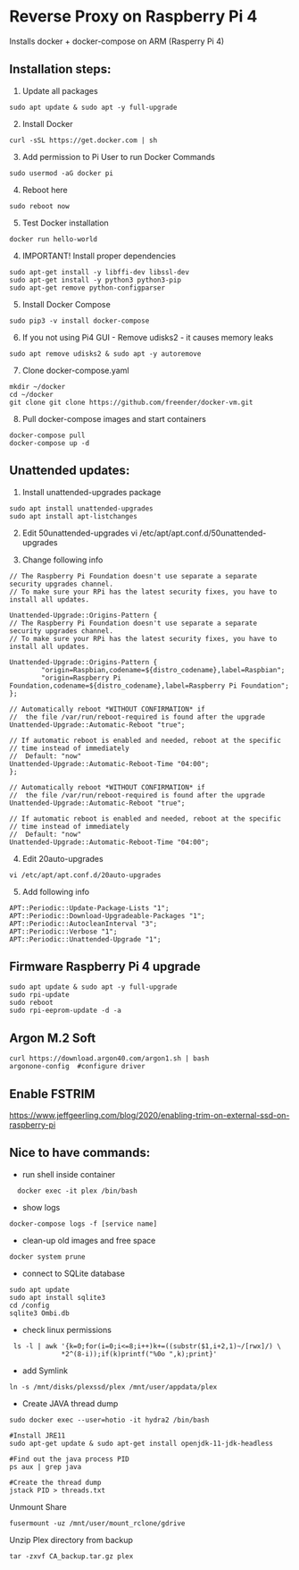 # Reverse Proxy on Raspberry Pi 4

Installs docker + docker-compose on ARM (Rasperry Pi 4)
## Installation steps:
1. Update all packages
```
sudo apt update & sudo apt -y full-upgrade
```
2. Install Docker
```
curl -sSL https://get.docker.com | sh
```
3. Add permission to Pi User to run Docker Commands
```
sudo usermod -aG docker pi
```
4. Reboot here
```
sudo reboot now
```
5. Test Docker installation
```
docker run hello-world
```
4. IMPORTANT! Install proper dependencies
```
sudo apt-get install -y libffi-dev libssl-dev
sudo apt-get install -y python3 python3-pip
sudo apt-get remove python-configparser
```
5. Install Docker Compose
```
sudo pip3 -v install docker-compose
```
6. If you not using Pi4 GUI - Remove udisks2 - it causes memory leaks
```
sudo apt remove udisks2 & sudo apt -y autoremove
```
7. Clone docker-compose.yaml
```
mkdir ~/docker
cd ~/docker
git clone git clone https://github.com/freender/docker-vm.git
```
8. Pull docker-compose images and start containers
```
docker-compose pull
docker-compose up -d
```

## Unattended updates:
1. Install unattended-upgrades package
```
sudo apt install unattended-upgrades
sudo apt install apt-listchanges

```
2. Edit 50unattended-upgrades
vi /etc/apt/apt.conf.d/50unattended-upgrades

3. Change following info
```
// The Raspberry Pi Foundation doesn't use separate a separate security upgrades channel.
// To make sure your RPi has the latest security fixes, you have to install all updates.

Unattended-Upgrade::Origins-Pattern {
// The Raspberry Pi Foundation doesn't use separate a separate security upgrades channel.
// To make sure your RPi has the latest security fixes, you have to install all updates.

Unattended-Upgrade::Origins-Pattern {
        "origin=Raspbian,codename=${distro_codename},label=Raspbian";
        "origin=Raspberry Pi Foundation,codename=${distro_codename},label=Raspberry Pi Foundation";
};

// Automatically reboot *WITHOUT CONFIRMATION* if
//  the file /var/run/reboot-required is found after the upgrade
Unattended-Upgrade::Automatic-Reboot "true";

// If automatic reboot is enabled and needed, reboot at the specific
// time instead of immediately
//  Default: "now"
Unattended-Upgrade::Automatic-Reboot-Time "04:00";
};

// Automatically reboot *WITHOUT CONFIRMATION* if
//  the file /var/run/reboot-required is found after the upgrade
Unattended-Upgrade::Automatic-Reboot "true";

// If automatic reboot is enabled and needed, reboot at the specific
// time instead of immediately
//  Default: "now"
Unattended-Upgrade::Automatic-Reboot-Time "04:00";
```
4. Edit 20auto-upgrades
```
vi /etc/apt/apt.conf.d/20auto-upgrades
```
5. Add following info
```
APT::Periodic::Update-Package-Lists "1";
APT::Periodic::Download-Upgradeable-Packages "1";
APT::Periodic::AutocleanInterval "3";
APT::Periodic::Verbose "1";
APT::Periodic::Unattended-Upgrade "1";
```

## Firmware Raspberry Pi 4 upgrade
```
sudo apt update & sudo apt -y full-upgrade
sudo rpi-update
sudo reboot
sudo rpi-eeprom-update -d -a
```

## Argon M.2 Soft
```
curl https://download.argon40.com/argon1.sh | bash
argonone-config  #configure driver
```

## Enable FSTRIM
https://www.jeffgeerling.com/blog/2020/enabling-trim-on-external-ssd-on-raspberry-pi


## Nice to have commands:

 - run shell inside container
```
  docker exec -it plex /bin/bash
```

 - show logs

```
docker-compose logs -f [service name]
```

 - clean-up old images and free space

```
docker system prune
```


- connect to SQLite database

```
sudo apt update
sudo apt install sqlite3
cd /config
sqlite3 Ombi.db
```

 - check linux permissions
```
 ls -l | awk '{k=0;for(i=0;i<=8;i++)k+=((substr($1,i+2,1)~/[rwx]/) \
             *2^(8-i));if(k)printf("%0o ",k);print}'
```

 - add Symlink
```
ln -s /mnt/disks/plexssd/plex /mnt/user/appdata/plex
```

 - Create JAVA thread dump
```
sudo docker exec --user=hotio -it hydra2 /bin/bash

#Install JRE11 
sudo apt-get update & sudo apt-get install openjdk-11-jdk-headless

#Find out the java process PID 
ps aux | grep java

#Create the thread dump 
jstack PID > threads.txt
```

Unmount Share
```
fusermount -uz /mnt/user/mount_rclone/gdrive

```
Unzip Plex directory from backup

```
tar -zxvf CA_backup.tar.gz plex
```
